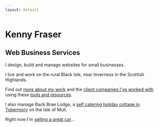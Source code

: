```yaml
---
layout: default
---
```

# Kenny Fraser

## Web Business Services

I design, build and manage websites for small businesses.
    
I live and work on the rural Black Isle, near Inverness in the Scottish Highlands.
    
Find out [more about my work](about) and the [client companies I've worked with](clients) using these [tools and resources](tools).
    
I also manage Back Brae Lodge, a [self catering holiday cottage in Tobermory](https://mull.co) on the Isle of Mull.

Right now I'm [selling a great car](for-sale/SEAT-Leon/2018-SEAT-Leon-FR-Technology-2.0-TDI-150bhp-5dr-grey-diesel-hatchback.md)...